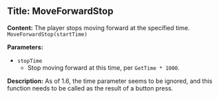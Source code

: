 ## Title: MoveForwardStop

**Content:**
The player stops moving forward at the specified time.
`MoveForwardStop(startTime)`

**Parameters:**
- `stopTime`
  - Stop moving forward at this time, per `GetTime * 1000`.

**Description:**
As of 1.6, the time parameter seems to be ignored, and this function needs to be called as the result of a button press.